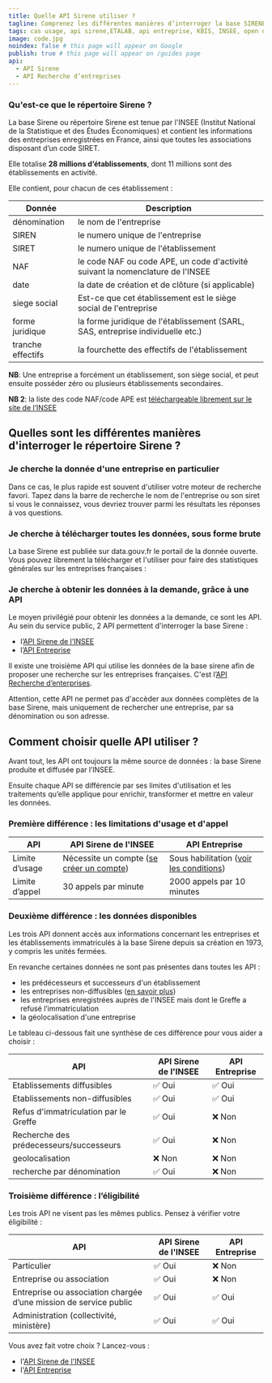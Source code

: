 ```yaml
---
title: Quelle API Sirene utiliser ?
tagline: Comprenez les différentes manières d’interroger la base SIRENE des entreprises
tags: cas usage, api sirene,ETALAB, api entreprise, KBIS, INSEE, open data
image: code.jpg
noindex: false # this page will appear on Google
publish: true # this page will appear on /guides page
api:
  - API Sirene
  - API Recherche d’entreprises
---
```


### Qu'est-ce que le répertoire Sirene ?

La base Sirene ou répertoire Sirene est tenue par l'INSEE (Institut National de la Statistique et des Études Économiques) et contient les informations des entreprises enregistrées en France, ainsi que toutes les associations disposant d’un code SIRET.

Elle totalise **28 millions d’établissements**, dont 11 millions sont des établissements en activité.

Elle contient, pour chacun de ces établissement :

| Donnée            | Description                                                                     |
| ----------------- | ------------------------------------------------------------------------------- |
| dénomination      | le nom de l'entreprise                                                          |
| SIREN             | le numero unique de l'entreprise                                                |
| SIRET             | le numero unique de l'établissement                                             |
| NAF               | le code NAF ou code APE, un code d'activité suivant la nomenclature de l'INSEE  |
| date              | la date de création et de clôture (si applicable)                               |
| siege social      | Est-ce que cet établissement est le siège social de l'entreprise                |
| forme juridique   | la forme juridique de l'établissement (SARL, SAS, entreprise individuelle etc.) |
| tranche effectifs | la fourchette des effectifs de l'établissement                                  |

**NB**: Une entreprise a forcément un établissement, son siège social, et peut ensuite posséder zéro ou plusieurs établissements secondaires.

**NB 2**: la liste des code NAF/code APE est [téléchargeable librement sur le site de l’INSEE](https://www.insee.fr/fr/information/2406147)

## Quelles sont les différentes manières d'interroger le répertoire Sirene ?

### Je cherche la donnée d'une entreprise en particulier

Dans ce cas, le plus rapide est souvent d'utiliser votre moteur de recherche favori. Tapez dans la barre de recherche le nom de l'entreprise ou son siret si vous le connaissez, vous devriez trouver parmi les résultats les réponses à vos questions.

### Je cherche à télécharger toutes les données, sous forme brute

La base Sirene est publiée sur <External href='https://data.gouv.fr'>data.gouv.fr</External> le portail de la donnée ouverte. Vous pouvez librement la télécharger et l'utiliser pour faire des statistiques générales sur les entreprises françaises :

<Datagouv title="Accèder aux données de la base Sirene sur data.gouv" href="https://www.data.gouv.fr/fr/datasets/base-sirene-des-entreprises-et-de-leurs-etablissements-siren-siret/" />

### Je cherche à obtenir les données à la demande, grâce à une API

Le moyen privilégié pour obtenir les données a la demande, ce sont les API. Au sein du service public, 2 API permettent d'interroger la base Sirene :

- l’[API Sirene de l’INSEE](/les-api/sirene_v3)
- l’[API Entreprise](/les-api/api-entreprise)

Il existe une troisième API qui utilise les données de la base sirene afin de proposer une recherche sur les entreprises françaises. C'est l’[API Recherche d’enterprises](/les-api/api-recherche-entreprises).

Attention, cette API ne permet pas d'accèder aux données complètes de la base Sirene, mais uniquement de rechercher une entreprise, par sa dénomination ou son adresse.

## Comment choisir quelle API utiliser ?

Avant tout, les API ont toujours la même source de données : la base Sirene produite et diffusée par l’INSEE.

Ensuite chaque API se différencie par ses limites d'utilisation et les traitements qu’elle applique pour enrichir, transformer et mettre en valeur les données.

### Première différence : les limitations d'usage et d'appel

| API            | API Sirene de l'INSEE                                                                                                         | API Entreprise                                                                   |
| -------------- | ----------------------------------------------------------------------------------------------------------------------------- | -------------------------------------------------------------------------------- |
| Limite d’usage | Nécessite un compte ([se créer un compte](https://api.insee.fr/catalogue/site/themes/wso2/subthemes/insee/pages/sign-up.jag)) | Sous habilitation ([voir les conditions](/les-api/api-entreprise/demande-acces)) |
| Limite d’appel | 30 appels par minute                                                                                                          | 2000 appels par 10 minutes                                                       |

### Deuxième différence : les données disponibles

Les trois API donnent accès aux informations concernant les entreprises et les établissements immatriculés à la base Sirene depuis sa création en 1973, y compris les unités fermées.

En revanche certaines données ne sont pas présentes dans toutes les API :

- les prédécesseurs et successeurs d'un établissement
- les entreprises non-diffusibles ([en savoir plus](https://www.insee.fr/fr/information/4127417))
- les entreprises enregistrées auprès de l'INSEE mais dont le Greffe a refusé l’immatriculation
- la géolocalisation d'une entreprise

Le tableau ci-dessous fait une synthèse de ces différence pour vous aider a choisir :

| API                                     | API Sirene de l'INSEE | API Entreprise |
| --------------------------------------- | --------------------- | -------------- |
| Etablissements diffusibles              | ✅ Oui                | ✅ Oui         |
| Etablissements non-diffusibles          | ✅ Oui                | ✅ Oui         |
| Refus d'immatriculation par le Greffe   | ✅ Oui                | ❌ Non         |
| Recherche des prédecesseurs/successeurs | ✅ Oui                | ❌ Non         |
| geolocalisation                         | ❌ Non                | ❌ Non         |
| recherche par dénomination              | ✅ Oui                | ❌ Non         |

### Troisième différence : l’éligibilité

Les trois API ne visent pas les mêmes publics. Pensez à vérifier votre éligibilité :

| API                                                               | API Sirene de l'INSEE | API Entreprise |
| ----------------------------------------------------------------- | --------------------- | -------------- |
| Particulier                                                       | ✅ Oui                | ❌ Non         |
| Entreprise ou association                                         | ✅ Oui                | ❌ Non         |
| Entreprise ou association chargée d’une mission de service public | ✅ Oui                | ✅ Oui         |
| Administration (collectivité, ministère)                          | ✅ Oui                | ✅ Oui         |

Vous avez fait votre choix ? Lancez-vous :

- l'[API Sirene de l'INSEE](/les-api/sirene_v3)
- l'[API Entreprise](/les-api/api-entreprise)
